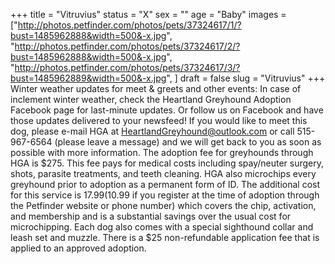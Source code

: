+++
title = "Vitruvius"
status = "X"
sex = ""
age = "Baby"
images = ["http://photos.petfinder.com/photos/pets/37324617/1/?bust=1485962888&width=500&-x.jpg",
"http://photos.petfinder.com/photos/pets/37324617/2/?bust=1485962888&width=500&-x.jpg",
"http://photos.petfinder.com/photos/pets/37324617/3/?bust=1485962889&width=500&-x.jpg",
]
draft = false
slug = "Vitruvius"
+++
Winter weather updates for meet & greets and other events: In case of inclement winter weather, check the Heartland Greyhound Adoption Facebook page for last-minute updates. Or follow us on Facebook and have those updates delivered to your newsfeed!
If you would like to meet this dog, please e-mail HGA at HeartlandGreyhound@outlook.com or call 515-967-6564 (please leave a message) and we will get back to you as soon as possible with more information. The adoption fee for greyhounds through HGA is $275. This fee pays for medical costs including spay/neuter surgery, shots, parasite treatments, and teeth cleaning. HGA also microchips every greyhound prior to adoption as a permanent form of ID. The additional cost for this service is $17.99 ($10.99 if you register at the time of adoption through the Petfinder website or phone number) which covers the chip, activation, and membership and is a substantial savings over the usual cost for microchipping. Each dog also comes with a special sighthound collar and leash set and muzzle. There is a $25 non-refundable application fee that is applied to an approved adoption.
